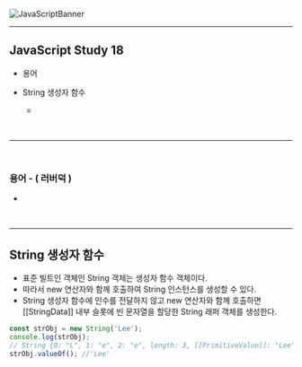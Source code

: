 ![JavaScriptBanner](https://user-images.githubusercontent.com/31315644/65933403-536fe400-e44c-11e9-981d-c4e8c1f86998.png)

------

## JavaScript Study 18

- 용어

- String 생성자 함수

  - 


<br/>

------

<br/>

### 용어 - ( 러버덕 )

- 

  <br/>


---------

## String 생성자 함수

- 표준 빌트인 객체인 String 객체는 생성자 함수 객체이다. 
- 따라서 new 연산자와 함께 호출하여 String 인스턴스를 생성할 수 있다.
- String 생성자 함수에 인수를 전달하지 않고 new 연산자와 함께 호출하면 [[StringData]] 내부 슬롯에 빈 문자열을 할당한 String 래퍼 객체를 생성한다.

```javascript
const strObj = new String('Lee');
console.log(strObj);
// String {0: "L", 1: "e", 2: "e", length: 3, [[PrimitiveValue]]: "Lee"}
strObj.valueOf(); //'Lee'
```

